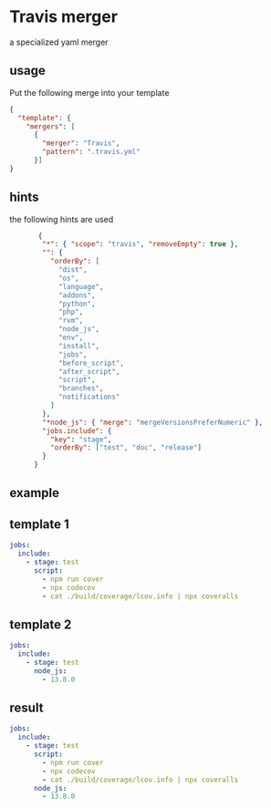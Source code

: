 # Travis merger

a specialized yaml merger

## usage

Put the following merge into your template

```json
{
  "template": {
    "mergers": [
      {
        "merger": "Travis",
        "pattern": ".travis.yml"
      }]
}
```

## hints

the following hints are used

```json
       {
        "*": { "scope": "travis", "removeEmpty": true },
        "": {
          "orderBy": [
            "dist",
            "os",
            "language",
            "addons",
            "python",
            "php",
            "rvm",
            "node_js",
            "env",
            "install",
            "jobs",
            "before_script",
            "after_script",
            "script",
            "branches",
            "notifications"
          ]
        },
        "*node_js": { "merge": "mergeVersionsPreferNumeric" },
        "jobs.include": {
          "key": "stage",
          "orderBy": ["test", "doc", "release"]
        }
      }
```

## example

## template 1

```yaml
jobs:
  include:
    - stage: test
      script:
        - npm run cover
        - npx codecov
        - cat ./build/coverage/lcov.info | npx coveralls
```

## template 2

```yaml
jobs:
  include:
    - stage: test
      node_js:
        - 13.8.0
```

## result

```yaml
jobs:
  include:
    - stage: test
      script:
        - npm run cover
        - npx codecov
        - cat ./build/coverage/lcov.info | npx coveralls
      node_js:
        - 13.8.0
```
